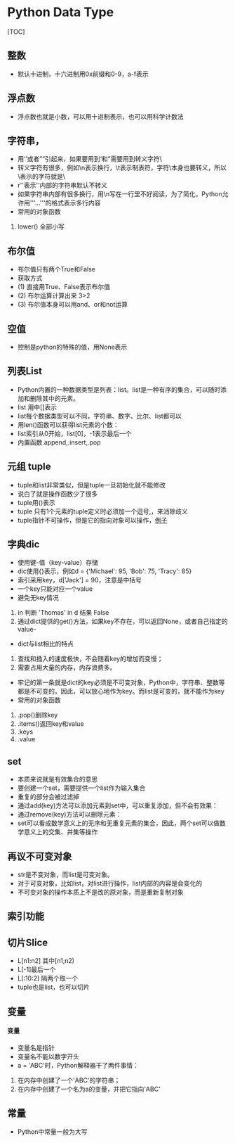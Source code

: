 # Python Data Type

[TOC]

## 整数 

- 默认十进制，十六进制用0x前缀和0-9，a-f表示

## 浮点数 

- 浮点数也就是小数，可以用十进制表示，也可以用科学计数法

## 字符串，
- 用‘’或者”“引起来，如果要用到‘和”需要用到转义字符\
- 转义字符有很多，例如\n表示换行，\t表示制表符，字符\本身也要转义，所以\\表示的字符就是\
- r''表示''内部的字符串默认不转义
- 如果字符串内部有很多换行，用\n写在一行里不好阅读，为了简化，Python允许用'''...'''的格式表示多行内容
- 常用的对象函数
1. lower() 全部小写


## 布尔值
- 布尔值只有两个True和False
- 获取方式
- (1) 直接用True、False表示布尔值
- (2) 布尔运算计算出来 3>2
- (3) 布尔值本身可以用and、or和not运算

## 空值
- 控制是python的特殊的值，用None表示

## 列表List
- Python内置的一种数据类型是列表：list。list是一种有序的集合，可以随时添加和删除其中的元素。
- list 用中[]表示
- list每个数据类型可以不同，字符串、数字、比尔、list都可以
- 用len()函数可以获得list元素的个数：
- list索引从0开始，list[0]，-1表示最后一个
- 内置函数.append,.insert,.pop

## 元组 tuple
- tuple和list非常类似，但是tuple一旦初始化就不能修改
- 说白了就是操作函数少了很多
- tuple用()表示
- tuple 只有1个元素的tuple定义时必须加一个逗号,，来消除歧义
- tuple指针不可操作，但是它的指向对象可以操作，[例子](https://www.liaoxuefeng.com/wiki/0014316089557264a6b348958f449949df42a6d3a2e542c000/0014316724772904521142196b74a3f8abf93d8e97c6ee6000)

## 字典dic
- 使用键-值（key-value）存储
- dic使用{}表示，例如d = {'Michael': 95, 'Bob': 75, 'Tracy': 85}
- 索引采用key，d['Jack'] = 90，注意是中括号
- 一个key只能对应一个value
- 避免无key情况
1. in 判断 'Thomas' in d 结果 False
2. 通过dict提供的get()方法，如果key不存在，可以返回None，或者自己指定的value- 
- dict与list相比的特点
1. 查找和插入的速度极快，不会随着key的增加而变慢；
2. 需要占用大量的内存，内存浪费多。
- 牢记的第一条就是dict的key必须是不可变对象，Python中，字符串、整数等都是不可变的，因此，可以放心地作为key。而list是可变的，就不能作为key
- 常用的对象函数
1. .pop()删除key
2. .items()返回key和value
3. .keys
4. .value

## set
- 本质来说就是有效集合的意思
- 要创建一个set，需要提供一个list作为输入集合
- 重复的部分会被过滤掉
- 通过add(key)方法可以添加元素到set中，可以重复添加，但不会有效果：
- 通过remove(key)方法可以删除元素：
- set可以看成数学意义上的无序和无重复元素的集合，因此，两个set可以做数学意义上的交集、并集等操作

## 再议不可变对象
- str是不变对象，而list是可变对象。
- 对于可变对象，比如list，对list进行操作，list内部的内容是会变化的
- 不可变对象的操作本质上不是改的原对象，而是重新复制对象

## 索引功能

## 切片Slice
- L[n1:n2] 其中[n1,n2)
- L[-1]最后一个
- L[:10:2] 隔两个取一个
- tuple也是list，也可以切片


## 变量
#### 变量
- 变量名是指针
- 变量名不能以数字开头
- a = 'ABC'时，Python解释器干了两件事情：
1. 在内存中创建了一个'ABC'的字符串；
2. 在内存中创建了一个名为a的变量，并把它指向'ABC'

## 常量
- Python中常量一般为大写




